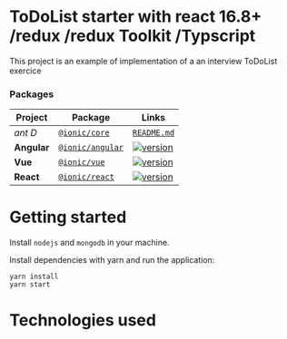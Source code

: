 # ToDoList starter with react 16.8+ /redux /redux Toolkit /Typscript

This project is an example of implementation of a an interview ToDoList exercice

### Packages

| Project | Package | Links |
| ------- | ------- | ------- |
| *ant D* | [`@ionic/core`](https://www.npmjs.com/package/antd) | [`README.md`](https://github.com/maissenayed/ant-design/blob/master/README.md)
| **Angular** | [`@ionic/angular`](https://www.npmjs.com/package/@ionic/angular) | [![version](https://img.shields.io/npm/v/@ionic/angular/latest.svg)](https://www.npmjs.com/package/@ionic/angular) | [`README.md`](angular/README.md)
| **Vue** | [`@ionic/vue`](https://www.npmjs.com/package/@ionic/vue) | [![version](https://img.shields.io/npm/v/@ionic/vue/latest.svg)](https://www.npmjs.com/package/@ionic/vue) | [`README.md`](packages/vue/README.md)
| **React** | [`@ionic/react`](https://www.npmjs.com/package/@ionic/react) | [![version](https://img.shields.io/npm/v/@ionic/react/latest.svg)](https://www.npmjs.com/package/@ionic/react) | [`README.md`](packages/react/README.md)

# Getting started

Install `nodejs` and `mongodb` in your machine.

Install dependencies with yarn and run the application:

```
yarn install
yarn start
```

# Technologies used 

